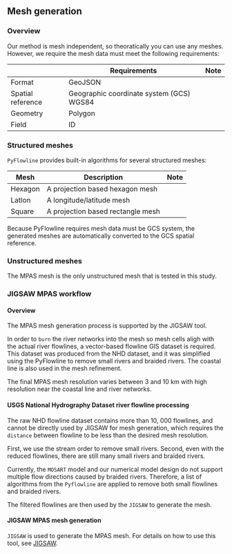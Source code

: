 ## Mesh generation

### Overview

Our method is mesh independent, so theoratically you can use any meshes. However, we require the mesh data must meet the following requirements:

|  | Requirements | Note |
|-------|---------|-----------------|
| Format | GeoJSON |  |
| Spatial reference | Geographic coordinate system (GCS) WGS84 |  |
| Geometry | Polygon |  |
| Field | ID |  |


### Structured meshes

`PyFlowline` provides built-in algorithms for several structured meshes:


| Mesh | Description | Note |
|-------|---------|-----------------|
| Hexagon | A projection based hexagon mesh |  |
| Latlon | A longitude/latitude mesh |  |
| Square | A projection based rectangle mesh |  |

Because PyFlowline requires mesh data must be GCS system, the generated meshes are automatically converted to the GCS spatial reference.

### Unstructured meshes

The MPAS mesh is the only unstructured mesh that is tested in this study.

### JIGSAW MPAS workflow

#### Overview

The MPAS mesh generation process is supported by the JIGSAW tool.

In order to `burn` the river networks into the mesh so mesh cells aligh with the actual river flowlines, a vector-based flowline GIS dataset is required.
This dataset was produced from the NHD dataset, and it was simplified using the PyFlowline to remove small rivers and braided rivers.
The coastal line is also used in the mesh refinement.

The final MPAS mesh resolution varies between 3 and 10 km with high resolution near the coastal line and river networks.

#### USGS National Hydrography Dataset river flowline processing

The raw NHD flowline dataset contains more than 10, 000 flowlines, and cannot be directly used by JIGSAW for mesh generation, which requires the `distance` between flowline to be less than the desired mesh resolution.

First, we use the stream order to remove small rivers.
Second, even with the reduced flowlines, there are still many small rivers and braided rivers. 

Currently, the `MOSART` model and our numerical model design do not support multiple flow directions caused by braided rivers. 
Therefore, a list of algorithms from the `Pyflowline` are applied to remove both small flowlines and braided rivers. 

The filtered flowlines are then used by the `JIGSAW` to generate the mesh. 

#### JIGSAW MPAS mesh generation

`JIGSAW` is used to generate the MPAS mesh. For details on how to use this tool, see [JIGSAW](https://github.com/dengwirda/jigsaw-geo-python).



